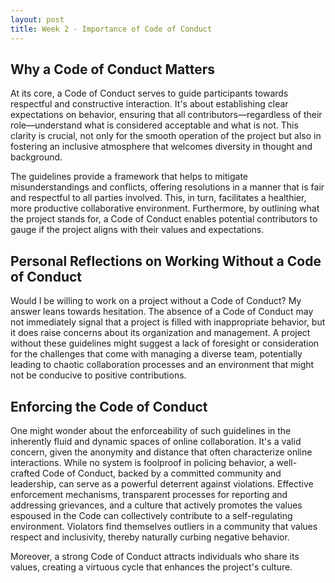 ```yaml
---
layout: post
title: Week 2 - Importance of Code of Conduct 
---
```


## Why a Code of Conduct Matters

At its core, a Code of Conduct serves to guide participants towards respectful and constructive interaction. It's about establishing clear expectations on behavior, ensuring that all contributors—regardless of their role—understand what is considered acceptable and what is not. This clarity is crucial, not only for the smooth operation of the project but also in fostering an inclusive atmosphere that welcomes diversity in thought and background.

The guidelines provide a framework that helps to mitigate misunderstandings and conflicts, offering resolutions in a manner that is fair and respectful to all parties involved. This, in turn, facilitates a healthier, more productive collaborative environment. Furthermore, by outlining what the project stands for, a Code of Conduct enables potential contributors to gauge if the project aligns with their values and expectations.

## Personal Reflections on Working Without a Code of Conduct

Would I be willing to work on a project without a Code of Conduct? My answer leans towards hesitation. The absence of a Code of Conduct may not immediately signal that a project is filled with inappropriate behavior, but it does raise concerns about its organization and management. A project without these guidelines might suggest a lack of foresight or consideration for the challenges that come with managing a diverse team, potentially leading to chaotic collaboration processes and an environment that might not be conducive to positive contributions.

## Enforcing the Code of Conduct

One might wonder about the enforceability of such guidelines in the inherently fluid and dynamic spaces of online collaboration. It's a valid concern, given the anonymity and distance that often characterize online interactions. While no system is foolproof in policing behavior, a well-crafted Code of Conduct, backed by a committed community and leadership, can serve as a powerful deterrent against violations. Effective enforcement mechanisms, transparent processes for reporting and addressing grievances, and a culture that actively promotes the values espoused in the Code can collectively contribute to a self-regulating environment. Violators find themselves outliers in a community that values respect and inclusivity, thereby naturally curbing negative behavior.

Moreover, a strong Code of Conduct attracts individuals who share its values, creating a virtuous cycle that enhances the project's culture.

